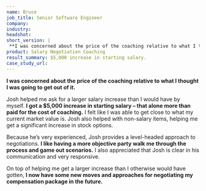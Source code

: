 ```yaml
---
name: Bruce
job_title: Senior Software Engineer
company: 
industry: 
headshot: 
short_version: |
 **I was concerned about the price of the coaching relative to what I thought I was going to get out of it.** Josh helped me ask for a larger salary increase than I would have by myself. I got a $5,000 increase in starting salary – that alone more than paid for the cost of coaching.
product: Salary Negotiation Coaching
result_summary: $5,000 increase in starting salary.
case_study_url: 
---
```


**I was concerned about the price of the coaching relative to what I thought I was going to get out of it.**

Josh helped me ask for a larger salary increase than I would have by myself. **I got a $5,000 increase in starting salary – that alone more than paid for the cost of coaching.** I felt like I was able to get close to what my current market value is. Josh also helped with non-salary items, helping me get a significant increase in stock options.

Because he’s very experienced, Josh provides a level-headed approach to negotiations. **I like having a more objective party walk me through the process and game out scenarios.** I also appreciated that Josh is clear in his communication and very responsive.

On top of helping me get a larger increase than I otherwise would have gotten, **I now have some new moves and approaches for negotiating my compensation package in the future.**